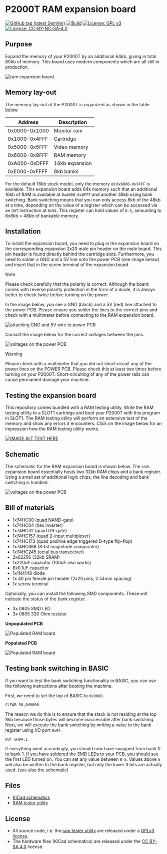 # P2000T RAM expansion board

[![GitHub tag (latest SemVer)](https://img.shields.io/github/v/tag/ifilot/p2000t-ram-expansion-board?label=version)](https://github.com/ifilot/p2000t-ram-expansion-board/releases/tag/v0.1.1)
[![Build](https://github.com/ifilot/p2000t-ram-expansion-board/actions/workflows/build.yml/badge.svg)](https://github.com/ifilot/p2000t-ram-expansion-board/actions/workflows/build.yml)
[![License: GPL v3](https://img.shields.io/badge/License-GPLv3-blue.svg)](https://www.gnu.org/licenses/gpl-3.0)
[![License: CC-BY-NC-SA-4.0](https://img.shields.io/badge/license-CC--BY--NC--SA--4.0-lightgrey)](https://creativecommons.org/licenses/by-nc-sa/4.0/deed.en)

## Purpose

Expand the memory of your P2000T by an additional 64kb, giving in total 80kb
of memory. This board uses modern components which are all still in production.

![ram expansion board](img/ram_expansion_placement_02.jpg)

## Memory lay-out

The memory lay-out of the P2000T is organized as shown in the table below

| Address       | Description    |
| ------------- | -------------- |
| 0x0000-0x1000 | Monitor rom    |
| 0x1000-0x4FFF | Cartridge      |
| 0x5000-0x5FFF | Video memory   |
| 0x6000-0x9FFF | RAM memory     |
| 0xA000-0xDFFF | 16kb expansion |
| 0xE000-0xFFFF | 8kb banks      |

For the default 16kb stock model, only the memory at `0x6000-0x9FFF` is
available. This expansion board adds 64k memory such that an additional 16kb
of RAM is available at `0xA000-0xDFFF` and another 48kb using bank switching.
Bank switching means that you can only access 8kb of the 48kb at a time,
depending on the value of a register which can be accessed via an `OUT`
instruction at `0x94`. This register can hold values of `0-5`, amounting
to 6x8kb = 48kb of bankable memory.

## Installation

To install the expansion board, you need to plug in the expansion board on the
corresponding expansion 2x20 male pin header on the male board. This pin header
is found directly behind the cartridge slots. Furthermore, you need to solder
a GND and a 5V line onto the power PCB (see image below) and insert that in the
screw terminal of the expansion board.

> [!NOTE]  
> Please check carefully that the polarity is correct. Although the board comes
> with reverse polarity protection in the form of a diode, it is always better
> to check twice before turning on the power.

In the image below, you see a GND (black) and a 5V (red) line attached to the
power PCB. Please ensure you solder the lines to the correct pins and check
with a multimeter before connecting to the RAM expansion board.

![attaching GND and 5V wire to power PCB](img/ram_expansion_power.jpg)

Consult the image below for the correct voltages between the pins.

![voltages on the power PCB](img/voltage_indicator_power_rail.png)

> [!WARNING]  
> Please check with a multimeter that you did not short-circuit any of the power
> lines on the POWER PCB. Please check this at least two times before turning on
> your P2000T. Short-circuiting of any of the power rails can cause permanent
> damage your machine.

## Testing the expansion board

This repository comes bundled with a RAM testing utility. Write the RAM testing
utility to a SLOT1 cartridge and boot your P2000T with this program in SLOT1.
The RAM testing utility will perform an extensive test of the memory and show
any errors it encounters. Click on the image below for an impression how the
RAM testing utility works.

[![IMAGE ALT TEXT HERE](https://img.youtube.com/vi/Ns-kiFVtkk4/0.jpg)](https://www.youtube.com/watch?v=Ns-kiFVtkk4)

## Schematic

The schematic for the RAM expansion board is shown below. The ram expansion board
essentially hosts two 32kb RAM chips and a bank register. Using a small set of
additional logic chips, the line decoding and bank switching is handled.

![voltages on the power PCB](pcb/p2000t-ram-expansion-board/p2000t-ram-expansion-board.svg)

## Bill of materials

* 1x74HC00 (quad NAND-gate)
* 1x74HC04 (hex inverter)
* 1x74HC32 (quad OR-gate)
* 1x74HC157 (quad 2-input multiplexer)
* 1x74HC173 (quad positive edge triggered D-type flip-flop)
* 1x74HC688 (8-bit magnitude comparator)
* 1x74HC245 (octal bus transceiver)
* 2x62256 (32kb SRAM)
* 1x220uF capacitor (100uF also works)
* 8x0.1uF capacitor
* 1x1N4148 diode
* 1x 40 pin female pin header (2x20 pins; 2.54mm spacing)
* 1x screw terminal

Optionally, you can install the following SMD components. These will indicate
the status of the bank register.
* 3x 0805 SMD LED
* 3x 0805 330 Ohm resistor

**Unpopulated PCB**

![Populated RAM board](img/ram_expansion_board_01.png)

**Populated PCB**

![Populated RAM board](img/ram_expansion_board_02.png)

## Testing bank switching in BASIC

If you want to test the bank switching functionality in BASIC, you can use
the following instructions after booting the machine.

First, we need to set the top of BASIC to `0x9000`.

```
CLEAR 50,&H9000
```

The reason we do this is to ensure that the stack is not residing at the
top 8kb because those bytes will become inaccessible after bank switching. Next,
we will execute the bank switching by writing a value to the bank register using
I/O port `0x94`

```
OUT &H94,1
```

If everything went accordingly, you should now have swapped from bank 0 to bank 1.
If you have soldered the SMD LEDs to your PCB, you should see the first LED
turned on. You can set any value between `0-5`. Values above `5` will also be
written to the bank register, but only the lower 3 bits are actually used.
(see also the schematic)

## Files

* [KiCad schematics](pcb/p2000t-ram-expansion-board)
* [RAM tester utility](ramtester)

## License

* All source code, i.e. the [ram tester utility](ramtester)
  are released under a [GPLv3 license](https://www.gnu.org/licenses/gpl-3.0.html).
* The hardware files (KiCad schematics) are released under the 
  [CC BY-SA 4.0](https://creativecommons.org/licenses/by-sa/4.0/) license.